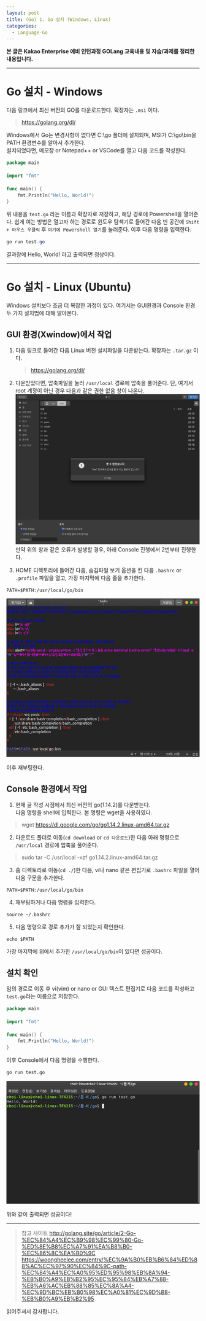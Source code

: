 ```yaml
---
layout: post
title: (Go) 1. Go 설치 (Windows, Linux)
categories:
  - Language-Go
---
```


**본 글은 Kakao Enterprise 예비 인턴과정 GOLang 교육내용 및 자습/과제를 정리한 내용입니다.**

---

# Go 설치 - Windows

다음 링크에서 최신 버전의 GO를 다운로드한다. 확장자는 `.msi` 이다.

> https://golang.org/dl/

Windows에서 Go는 변경사항이 없다면 C:\go 폴더에 설치되며, MSI가 C:\go\bin을 PATH 환경변수를 알아서 추가한다.  
설치되었다면, 메모장 or Notepad++ or VSCode를 열고 다음 코드를 작성한다.

```go
package main

import "fmt"

func main() {
    fmt.Println("Hello, World!")
}

```

위 내용을 `test.go` 라는 이름과 확장자로 저장하고, 해당 경로에 Powershell을 열어준다. 쉽게 여는 방법은 열고자 하는 경로로 윈도우 탐색기로 들어간 다음 빈 공간에 `Shift + 마우스 우클릭` 후 `여기에 Powershell 열기`를 눌러준다. 이후 다음 명령을 입력한다.

```powershell
go run test.go
```

결과창에 Hello, World! 라고 출력되면 정상이다.

---

# Go 설치 - Linux (Ubuntu)

Windows 설치보다 조금 더 복잡한 과정이 있다. 여기서는 GUI환경과 Console 환경 두 가지 설치법에 대해 알아본다.

## GUI 환경(Xwindow)에서 작업

1. 다음 링크로 들어간 다음 Linux 버전 설치파일을 다운받는다. 확장자는 `.tar.gz` 이다.

   > https://golang.org/dl/

2. 다운받았다면, 압축파일을 눌러 `/usr/local` 경로에 압축을 풀어준다. 단, 여기서 root 계정이 아닌 경우 다음과 같은 권한 없음 창이 나온다.  
   ![gui_permission_denied](/assets/images/Go/1_install/gui_1.png)  
   만약 위의 창과 같은 오류가 발생할 경우, 아래 Console 진행에서 2번부터 진행한다.

3. HOME 디렉토리에 들어간 다음, 숨김파일 보기 옵션을 킨 다음 `.bashrc` or `.profile` 파일을 열고, 가장 마지막에 다음 줄을 추가한다.

```
PATH=$PATH:/usr/local/go/bin
```

![gui_PATH](/assets/images/Go/1_install/gui_2.png)

이후 재부팅한다.

## Console 환경에서 작업

1. 현재 글 작성 시점에서 최신 버전의 go(1.14.2)를 다운받는다.  
   다음 명령을 shell에 입력한다. 본 명령은 wget을 사용하였다.

> wget https://dl.google.com/go/go1.14.2.linux-amd64.tar.gz

2. 다운로드 폴더로 이동(`cd download` or `cd 다운로드`)한 다음 아래 명령으로 `/usr/local` 경로에 압축을 풀어준다.

> sudo tar -C /usr/local -xzf go1.14.2.linux-amd64.tar.gz

3. 홈 디렉토리로 이동(`cd ./`)한 다음, vi나 nano 같은 편집기로 `.bashrc` 파일을 열어 다음 구문을 추가한다.

```
PATH=$PATH:/usr/local/go/bin
```

4. 재부팅하거나 다음 명령을 입력한다.

```
source ~/.bashrc
```

5. 다음 명령으로 경로 추가가 잘 되었는지 확인한다.

```
echo $PATH
```

가장 마지막에 위에서 추가한 `/usr/local/go/bin`이 있다면 성공이다.

## 설치 확인

임의 경로로 이동 후 vi(vim) or nano or GUI 텍스트 편집기로 다음 코드를 작성하고 `test.go`라는 이름으로 저장한다.

```go
package main

import "fmt"

func main() {
    fmt.Println("Hello, World!")
}

```

이후 Console에서 다음 명령을 수행한다.

```bash
go run test.go
```

![console_hello_world](/assets/images/Go/1_install/console_1.png)

위와 같이 출력되면 성공이다!

---

> 참고 사이트
> http://golang.site/go/article/2-Go-%EC%84%A4%EC%B9%98%EC%99%80-Go-%ED%8E%B8%EC%A7%91%EA%B8%B0-%EC%86%8C%EA%B0%9C  
> https://woongheelee.com/entry/%EC%9A%B0%EB%B6%84%ED%88%AC%EC%97%90%EC%84%9C-path-%EC%84%A4%EC%A0%95%ED%95%98%EB%8A%94-%EB%B0%A9%EB%B2%95%EC%95%84%EB%A7%88-%EB%A6%AC%EB%88%85%EC%8A%A4-%EC%9D%BC%EB%B0%98%EC%A0%81%EC%9D%B8-%EB%B0%A9%EB%B2%95

읽어주셔서 감사합니다.
